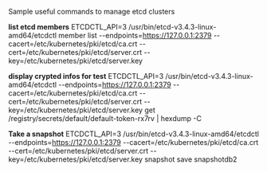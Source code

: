 Sample useful commands to manage etcd clusters

**list etcd members**
ETCDCTL_API=3 /usr/bin/etcd-v3.4.3-linux-amd64/etcdctl member list   --endpoints=https://127.0.0.1:2379   --cacert=/etc/kubernetes/pki/etcd/ca.crt   --cert=/etc/kubernetes/pki/etcd/server.crt   --key=/etc/kubernetes/pki/etcd/server.key

**display crypted infos for test**
ETCDCTL_API=3 /usr/bin/etcd-v3.4.3-linux-amd64/etcdctl --endpoints=https://127.0.0.1:2379 --cacert=/etc/kubernetes/pki/etcd/ca.crt --cert=/etc/kubernetes/pki/etcd/server.crt --key=/etc/kubernetes/pki/etcd/server.key get /registry/secrets/default/default-token-rx7rv | hexdump -C

**Take a snapshot**
ETCDCTL_API=3 /usr/bin/etcd-v3.4.3-linux-amd64/etcdctl --endpoints=https://127.0.0.1:2379 --cacert=/etc/kubernetes/pki/etcd/ca.crt --cert=/etc/kubernetes/pki/etcd/server.crt --key=/etc/kubernetes/pki/etcd/server.key snapshot save snapshotdb2
